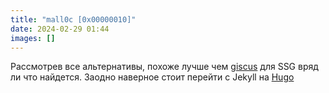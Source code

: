 ```yaml
---
title: "mall0c [0x00000010]"
date: 2024-02-29 01:44
images: []
---
```


Рассмотрев все альтернативы, похоже лучше чем <a href="https://giscus.app/">giscus</a> для SSG вряд ли что найдется. Заодно наверное стоит перейти с Jekyll на <a href="https://gohugo.io/">Hugo</a>  
